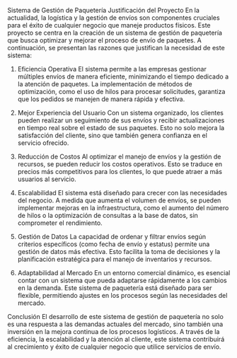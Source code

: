 Sistema de Gestión de Paquetería
Justificación del Proyecto
En la actualidad, la logística y la gestión de envíos son componentes cruciales para el éxito de cualquier negocio que maneje productos físicos. Este proyecto se centra en la creación de un sistema de gestión de paquetería que busca optimizar y mejorar el proceso de envío de paquetes. A continuación, se presentan las razones que justifican la necesidad de este sistema:

1. Eficiencia Operativa
El sistema permite a las empresas gestionar múltiples envíos de manera eficiente, minimizando el tiempo dedicado a la atención de paquetes. La implementación de métodos de optimización, como el uso de hilos para procesar solicitudes, garantiza que los pedidos se manejen de manera rápida y efectiva.

2. Mejor Experiencia del Usuario
Con un sistema organizado, los clientes pueden realizar un seguimiento de sus envíos y recibir actualizaciones en tiempo real sobre el estado de sus paquetes. Esto no solo mejora la satisfacción del cliente, sino que también genera confianza en el servicio ofrecido.

3. Reducción de Costos
Al optimizar el manejo de envíos y la gestión de recursos, se pueden reducir los costos operativos. Esto se traduce en precios más competitivos para los clientes, lo que puede atraer a más usuarios al servicio.

4. Escalabilidad
El sistema está diseñado para crecer con las necesidades del negocio. A medida que aumenta el volumen de envíos, se pueden implementar mejoras en la infraestructura, como el aumento del número de hilos o la optimización de consultas a la base de datos, sin comprometer el rendimiento.

5. Gestión de Datos
La capacidad de ordenar y filtrar envíos según criterios específicos (como fecha de envío y estatus) permite una gestión de datos más efectiva. Esto facilita la toma de decisiones y la planificación estratégica para el manejo de inventarios y recursos.

6. Adaptabilidad al Mercado
En un entorno comercial dinámico, es esencial contar con un sistema que pueda adaptarse rápidamente a los cambios en la demanda. Este sistema de paquetería está diseñado para ser flexible, permitiendo ajustes en los procesos según las necesidades del mercado.

Conclusión
El desarrollo de este sistema de gestión de paquetería no solo es una respuesta a las demandas actuales del mercado, sino también una inversión en la mejora continua de los procesos logísticos. A través de la eficiencia, la escalabilidad y la atención al cliente, este sistema contribuirá al crecimiento y éxito de cualquier negocio que utilice servicios de envío.
